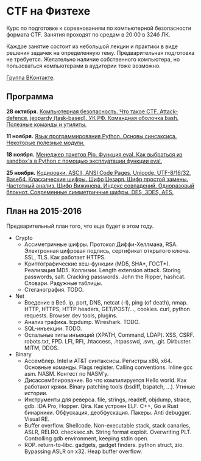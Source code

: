 CTF на Физтехе
==============

Курс по подготовке к соревнованиям по компьютерной безопасности формата CTF.
Занятия проходят по средам в 20:00 в 324б ЛК.

Каждое занятие состоит из небольшой лекции и практики в виде решения задачек на определенную тему.
Предварительная подготовка не требуется.
Желательно наличие собственного компьютера, но пользоваться компьютерами в аудитории тоже возможно.

[Группа ВКонтакте](https://vk.com/mipt_ctf).

## Программа

**28 октября.** [Компьютерная безопасность. Что такое CTF. Attack-defence, jeopardy (task-based). УК РФ. Командная оболочка bash. Полезные команды и утилиты.](https://github.com/xairy/mipt-ctf/tree/master/01-intro/01-bash)

**11 ноября.** [Язык программирования Python. Основы синсаксиса. Некоторые полезные модули.](https://github.com/xairy/mipt-ctf/tree/master/01-intro/02-python)

**18 ноября.** [Менеджер пакетов Pip. Функция eval. Как выбраться из sandbox'а в Python с помощью эксплуатации функции eval.](https://github.com/xairy/mipt-ctf/tree/master/01-intro/03-eval)

**25 ноября.** [Кодировки. ASCII, ANSI Code Pages, Unicode, UTF-8/16/32. Base64. Классические шифры. Шифр Цезаря. Шифр простой замены. Частотный анализ. Шифр Вижинера. Индекс совпадений. Одноразовый блокнот. Современные симметричные шифры. DES, 3DES, AES.](https://github.com/xairy/mipt-ctf/tree/master/02-crypto/01-symmetric)

## План на 2015-2016

Предварительный план того, что еще будет в этом году.

* Crypto
    * Ассиметричные шифры. Протокол Диффи-Хеллмана, RSA. Электронная цифровая подпись, сертификат открытого ключа. SSL, TLS. Как работает HTTPS.
    * Криптографические хеш-функции (MD5, SHA\*, ГОСТ\*). Реализация MD5. Коллизии. Length extension attack. Storing passwords, salt. Cracking passwords. John the Ripper, hashcat. Словари. Радужные таблицы.
    * Стеганография. TODO.
* Net
    * Введение в Веб. ip, port, DNS, netcat (-l), ping (of death), nmap. HTTP, HTTPS, HTTP headers, GET/POST/…, cookies. curl, python requests. Browser dev tools, plugins.
    * Анализ трафика. tcpdump. Wireshark. TODO.
    * SQL-инъекции. TODO.
    * Остальные типы инъекций (XPATH, Command, LDAP). XSS, CSRF. robots.txt, FPD. LFI, RFI, .htaccess, .htpasswd, .svn, .git. Dirbuster. MITM, DDOS.
* Binary
    * Ассемблер. Intel и AT&T синтаксисы. Регистры x86, x64. Основные команды. Flags register. Calling conventions. Inline gcc asm. NASM. Контест по NASM’у.
    * Дисассемблирование. Во что компилируется Hello world. Как работают кряки. Binary patching tools (bsdiff, bspatch, …). Утиные истории.
    * Инструменты для реверса. file, strings, readelf, objdump, strace, gdb. IDA Pro, Hopper. Qira. Как устроен ELF. C++, Go и Rust бинарники. Обфускация, деобфускация. Пакеры. Anti debugger. Visual RE.
    * Buffer overflow. Shellcode. Non-executable stack, stack canaries, ASLR, RELRO. checksec.sh. String format exploit. Overwriting PLT. Controlling gdb environment, keeping stdin open.
    * ROP. return-to-libc. gadgets, gadget finders. python struct, zio. Bypassing ASLR on x32. Heap buffer overflow.
